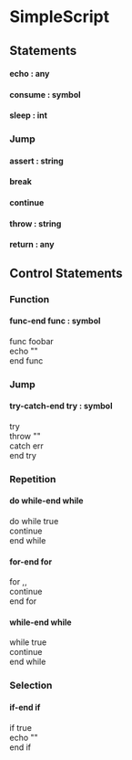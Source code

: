 # SimpleScript

## Statements

#### echo : any

#### consume : symbol

#### sleep : int

### Jump

#### assert : string

#### break

#### continue

#### throw : string

#### return : any

## Control Statements

### Function

#### func-end func : symbol

func foobar<br>
    echo ""<br>
end func

### Jump

#### try-catch-end try : symbol

try<br>
    throw ""<br>
catch err<br>
end try

### Repetition

#### do while-end while

do while true<br>
    continue<br>
end while

#### for-end for

for ,,<br>
    continue<br>
end for

#### while-end while

while true<br>
    continue<br>
end while

### Selection

#### if-end if

if true<br>
    echo ""<br>
end if
